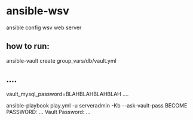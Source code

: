 # ansible-wsv
ansible config wsv web server

## how to run:

ansible-vault create group_vars/db/vault.yml

....
---
vault_mysql_password=BLAHBLAHBLAHBLAH
....

ansible-playbook play.yml -u serveradmin -Kb --ask-vault-pass
BECOME PASSWORD: ...
Vault Password: ...
